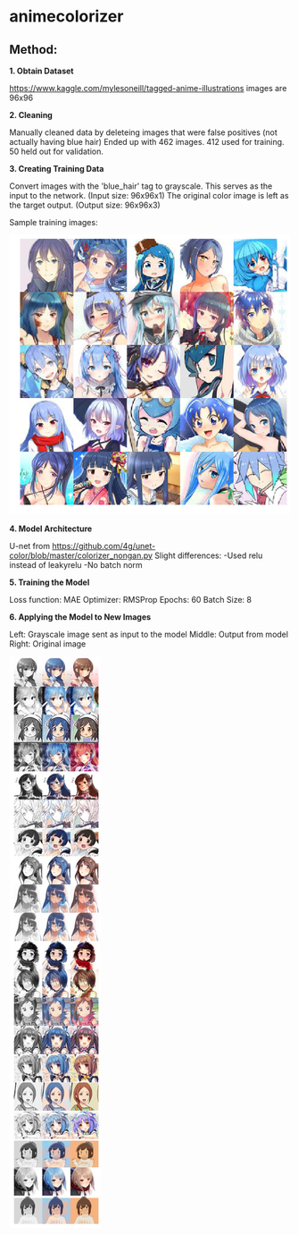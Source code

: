# animecolorizer

## Method:
**1. Obtain Dataset**

https://www.kaggle.com/mylesoneill/tagged-anime-illustrations
images are 96x96

**2. Cleaning**

Manually cleaned data by deleteing images that were false positives (not actually having blue hair)
Ended up with 462 images. 412 used for training. 50 held out for validation.

**3. Creating Training Data**

Convert images with the 'blue_hair' tag to grayscale. This serves as the input to the network. (Input size: 96x96x1)
The original color image is left as the target output. (Output size: 96x96x3)

Sample training images:

![TrainingImgs](https://github.com/gippoo/animecolorizer/blob/master/trainingimgs.png)

**4. Model Architecture**

U-net from https://github.com/4g/unet-color/blob/master/colorizer_nongan.py
Slight differences: 
-Used relu instead of leakyrelu 
-No batch norm

**5. Training the Model**

Loss function: MAE
Optimizer: RMSProp
Epochs: 60
Batch Size: 8

**6. Applying the Model to New Images**

Left: Grayscale image sent as input to the model
Middle: Output from model
Right: Original image

![TestImgs](https://github.com/gippoo/animecolorizer/blob/master/testimgs.png)
